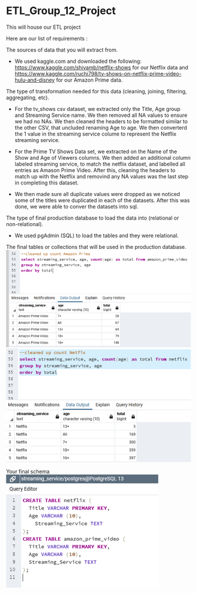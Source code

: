 # ETL_Group_12_Project
This will house our ETL project

Here are our list of requirements :

The sources of data that you will extract from.
* We used kaggle.com and downloaded the following: https://www.kaggle.com/shivamb/netflix-shows for our Netflix data and https://www.kaggle.com/ruchi798/tv-shows-on-netflix-prime-video-hulu-and-disney for our Amazon Prime data.

The type of transformation needed for this data (cleaning, joining, filtering, aggregating, etc).

* For the tv_shows csv dataset, we extracted only the Title, Age group and Streaming Service name.  We then removed all NA values to ensure we had no NAs.
We then cleaned the headers to be formatted similar to the other CSV, that uncluded renaming Age to age.  We then converterd the 1 value in the streaming service colume to represent the Netflix streaming service.

* For the Prime TV Shows Data set, we extracted on the Name of the Show and Age of Viewers columns. We then added an additional column labeled streaming service, to match the netflix dataset, and labelled all entries as Amason Prime Video. After this, cleaning the headers to match up with the Netflix and removind any NA values was the last step in completing this dataset.

* We then made sure all duplicate values were dropped as we noticed some of the titles were duplicated in each of the datasets.  After this was done, we were able to conver the datasets into sql.

The type of final production database to load the data into (relational or non-relational).
* We used pgAdmin (SQL) to load the tables and they were relational.

The final tables or collections that will be used in the production database.
![amazon_prime_table](images/amazon_prime_table.png)
![netflix_table](images/netflix_table.png)

Your final schema
![schema](images/schema.png)
